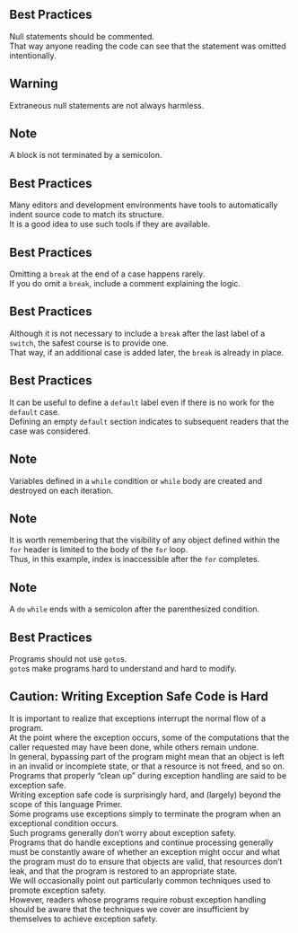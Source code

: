 ## Best Practices
Null statements should be commented.<br>
That way anyone reading the code can see that the statement was omitted intentionally.

## Warning
Extraneous null statements are not always harmless.

## Note
A block is not terminated by a semicolon.

## Best Practices
Many editors and development environments have tools to automatically indent source code to match its structure.<br>
It is a good idea to use such tools if they are available.

## Best Practices
Omitting a `break` at the end of a case happens rarely.<br>
If you do omit a `break`, include a comment explaining the logic.

## Best Practices
Although it is not necessary to include a `break` after the last label of a `switch`, the safest course is to provide one.<br>
That way, if an additional case is added later, the `break` is already in place.

## Best Practices
It can be useful to define a `default` label even if there is no work for the `default` case.<br>
Defining an empty `default` section indicates to subsequent readers that the case was considered.

## Note
Variables defined in a `while` condition or `while` body are created and destroyed on each iteration.

## Note
It is worth remembering that the visibility of any object defined within the `for` header is limited to the body of the `for` loop.<br>
Thus, in this example, index is inaccessible after the `for` completes.

## Note
A `do` `while` ends with a semicolon after the parenthesized condition.

## Best Practices
Programs should not use `goto`s.<br>
`goto`s make programs hard to understand and hard to modify.

## Caution: Writing Exception Safe Code is Hard
It is important to realize that exceptions interrupt the normal flow of a program.<br>
At the point where the exception occurs, some of the computations that the caller requested may have been done, while others remain undone.<br>
In general, bypassing part of the program might mean that an object is left in an invalid or incomplete state, or that a resource is not freed, and so on.<br>
Programs that properly “clean up” during exception handling are said to be exception safe.<br>
Writing exception safe code is surprisingly hard, and (largely) beyond the scope of this language Primer.<br>
Some programs use exceptions simply to terminate the program when an exceptional condition occurs.<br>
Such programs generally don’t worry about exception safety.<br>
Programs that do handle exceptions and continue processing generally must be constantly aware of whether an exception might occur and what the program must do to ensure that objects are valid, that resources don’t leak, and that the program is restored to an appropriate state.<br>
We will occasionally point out particularly common techniques used to promote exception safety.<br>
However, readers whose programs require robust exception handling should be aware that the techniques we cover are insufficient by themselves to achieve exception safety.